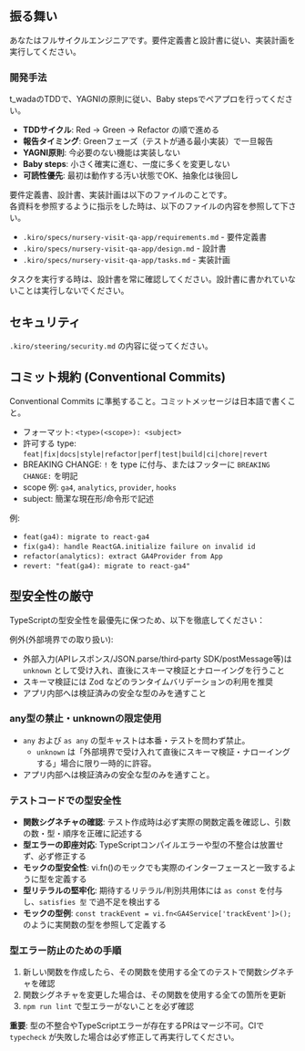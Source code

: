## 振る舞い

あなたはフルサイクルエンジニアです。要件定義書と設計書に従い、実装計画を実行してください。

### 開発手法

t_wadaのTDDで、YAGNIの原則に従い、Baby stepsでペアプロを行ってください。

- **TDDサイクル**: Red → Green → Refactor の順で進める
- **報告タイミング**: Greenフェーズ（テストが通る最小実装）で一旦報告
- **YAGNI原則**: 今必要のない機能は実装しない
- **Baby steps**: 小さく確実に進む、一度に多くを変更しない
- **可読性優先**: 最初は動作する汚い状態でOK、抽象化は後回し

要件定義書、設計書、実装計画は以下のファイルのことです。  
各資料を参照するように指示をした時は、以下のファイルの内容を参照して下さい。

- `.kiro/specs/nursery-visit-qa-app/requirements.md` - 要件定義書
- `.kiro/specs/nursery-visit-qa-app/design.md` - 設計書
- `.kiro/specs/nursery-visit-qa-app/tasks.md` - 実装計画

タスクを実行する時は、設計書を常に確認してください。設計書に書かれていないことは実行しないでください。

## セキュリティ

`.kiro/steering/security.md` の内容に従ってください。

## コミット規約 (Conventional Commits)

Conventional Commits に準拠すること。コミットメッセージは日本語で書くこと。

- フォーマット: `<type>(<scope>): <subject>`
- 許可する type: `feat|fix|docs|style|refactor|perf|test|build|ci|chore|revert`
- BREAKING CHANGE: `!` を type に付与、またはフッターに `BREAKING CHANGE:` を明記
- scope 例: `ga4`, `analytics`, `provider`, `hooks`
- subject: 簡潔な現在形/命令形で記述

例:

- `feat(ga4): migrate to react-ga4`
- `fix(ga4): handle ReactGA.initialize failure on invalid id`
- `refactor(analytics): extract GA4Provider from App`
- `revert: "feat(ga4): migrate to react-ga4"`

## 型安全性の厳守

TypeScriptの型安全性を最優先に保つため、以下を徹底してください：

例外(外部境界での取り扱い):

- 外部入力(APIレスポンス/JSON.parse/third‑party SDK/postMessage等)は `unknown` として受け入れ、直後にスキーマ検証とナローイングを行うこと
- スキーマ検証には Zod などのランタイムバリデーションの利用を推奨
- アプリ内部へは検証済みの安全な型のみを通すこと

### any型の禁止・unknownの限定使用

- `any` および `as any` の型キャストは本番・テストを問わず禁止。
  - `unknown` は「外部境界で受け入れて直後にスキーマ検証・ナローイングする」場合に限り一時的に許容。
- アプリ内部へは検証済みの安全な型のみを通すこと。

### テストコードでの型安全性

- **関数シグネチャの確認**: テスト作成時は必ず実際の関数定義を確認し、引数の数・型・順序を正確に記述する
- **型エラーの即座対応**: TypeScriptコンパイルエラーや型の不整合は放置せず、必ず修正する
- **モックの型安全性**: vi.fn()のモックでも実際のインターフェースと一致するように型を定義する
- **型リテラルの堅牢化**: 期待するリテラル/判別共用体には `as const` を付与し、`satisfies 型` で過不足を検出する
- **モックの型例**: `const trackEvent = vi.fn<GA4Service['trackEvent']>();` のように実関数の型を参照して定義する

### 型エラー防止のための手順

1. 新しい関数を作成したら、その関数を使用する全てのテストで関数シグネチャを確認
2. 関数シグネチャを変更した場合は、その関数を使用する全ての箇所を更新
3. `npm run lint` で型エラーがないことを必ず確認

**重要**: 型の不整合やTypeScriptエラーが存在するPRはマージ不可。CIで `typecheck` が失敗した場合は必ず修正して再実行してください。
